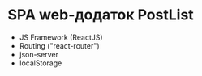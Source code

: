 # SPA web-додаток PostList

* JS Framework (ReactJS)
* Routing ("react-router")
* json-server
* localStorage